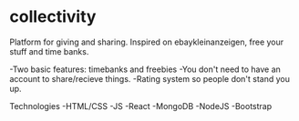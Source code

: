 # collectivity
Platform for giving and sharing. Inspired on ebaykleinanzeigen, free your stuff and time banks. 

-Two basic features: timebanks and freebies
-You don't need to have an account to share/recieve things.
-Rating system so people don't stand you up. 

Technologies
-HTML/CSS
-JS
-React
-MongoDB
-NodeJS
-Bootstrap
